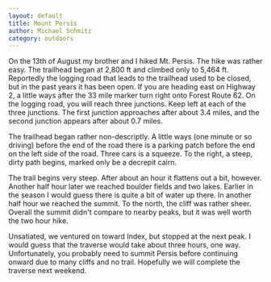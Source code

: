 ```yaml
---
layout: default
title: Mount Persis
author: Michael Schmitz
category: outdoors
---
```


On the 13th of August my brother and I hiked Mt. Persis. The hike was rather
easy. The trailhead began at 2,800 ft and climbed only to 5,464 ft. Reportedly
the logging road that leads to the trailhead used to be closed, but in the past
years it has been open. If you are heading east on Highway 2, a little ways
after the 33 mile marker turn right onto Forest Route 62. On the logging road,
you will reach three junctions. Keep left at each of the three junctions. The
first junction approaches after about 3.4 miles, and the second junction
appears after about 0.7 miles.

The trailhead began rather non-descriptly. A little ways (one minute or so
driving) before the end of the road there is a parking patch before the end on
the left side of the road. Three cars is a squeeze. To the right, a steep,
dirty path begins, marked only be a decrepit cairn.

The trail begins very steep. After about an hour it flattens out a bit,
however. Another half hour later we reached boulder fields and two lakes.
Earlier in the season I would guess there is quite a bit of water up there. In
another half hour we reached the summit. To the north, the cliff was rather
sheer. Overall the summit didn't compare to nearby peaks, but it was well worth
the two hour hike.

Unsatiated, we ventured on toward Index, but stopped at the next peak. I would
guess that the traverse would take about three hours, one way. Unfortunately,
you probably need to summit Persis before continuing onward due to many cliffs
and no trail. Hopefully we will complete the traverse next weekend.
